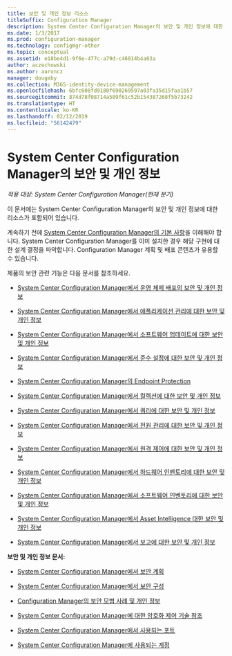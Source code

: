 ```yaml
---
title: 보안 및 개인 정보 리소스
titleSuffix: Configuration Manager
description: System Center Configuration Manager의 보안 및 개인 정보에 대한 리소스를 찾습니다.
ms.date: 1/3/2017
ms.prod: configuration-manager
ms.technology: configmgr-other
ms.topic: conceptual
ms.assetid: e18be4d1-9f6e-477c-a79d-c46014b4a03a
author: aczechowski
ms.author: aaroncz
manager: dougeby
ms.collection: M365-identity-device-management
ms.openlocfilehash: 6bfc608fd9180f690269597a03fa35d15faa1b57
ms.sourcegitcommit: 874d78f08714a509f61c52b154387268f5b73242
ms.translationtype: HT
ms.contentlocale: ko-KR
ms.lasthandoff: 02/12/2019
ms.locfileid: "56142479"
---
```

# <a name="security-and-privacy-for-system-center-configuration-manager"></a>System Center Configuration Manager의 보안 및 개인 정보

*적용 대상: System Center Configuration Manager(현재 분기)*

이 문서에는 System Center Configuration Manager의 보안 및 개인 정보에 대한 리소스가 포함되어 있습니다.  

 계속하기 전에 [System Center Configuration Manager의 기본 사항](../../../core/understand/fundamentals.md)을 이해해야 합니다. System Center Configuration Manager를 이미 설치한 경우 해당 구현에 대한 설계 결정을 파악합니다. Configuration Manager 계획 및 배포 콘텐츠가 유용할 수 있습니다.  

 제품의 보안 관련 기능은 다음 문서를 참조하세요.  

-   [System Center Configuration Manager에서 운영 체제 배포의 보안 및 개인 정보](../../../osd/plan-design/security-and-privacy-for-operating-system-deployment.md)  

-   [System Center Configuration Manager에서 애플리케이션 관리에 대한 보안 및 개인 정보](../../../apps/plan-design/security-and-privacy-for-application-management.md)  

-   [System Center Configuration Manager에서 소프트웨어 업데이트에 대한 보안 및 개인 정보](../../../sum/plan-design/security-and-privacy-for-software-updates.md)  

-   [System Center Configuration Manager에서 준수 설정에 대한 보안 및 개인 정보](../../../compliance/plan-design/security-and-privacy-for-compliance-settings.md)  

-   [System Center Configuration Manager의 Endpoint Protection](../../../protect/deploy-use/endpoint-protection.md)  

-   [System Center Configuration Manager에서 컬렉션에 대한 보안 및 개인 정보](../../../core/clients/manage/collections/security-and-privacy-for-collections.md)  

-   [System Center Configuration Manager에서 쿼리에 대한 보안 및 개인 정보](../../../core/servers/manage/security-and-privacy-for-queries.md)  

-   [System Center Configuration Manager에서 전원 관리에 대한 보안 및 개인 정보](../../../core/clients/manage/power/security-and-privacy-for-power-management.md)  

-   [System Center Configuration Manager에서 원격 제어에 대한 보안 및 개인 정보](../../../core/clients/manage/remote-control/security-and-privacy-for-remote-control.md)  

-   [System Center Configuration Manager에서 하드웨어 인벤토리에 대한 보안 및 개인 정보](../../../core/clients/manage/inventory/security-and-privacy-for-hardware-inventory.md)  

-   [System Center Configuration Manager에서 소프트웨어 인벤토리에 대한 보안 및 개인 정보](../../../core/clients/manage/inventory/security-and-privacy-for-software-inventory.md)  

-   [System Center Configuration Manager에서 Asset Intelligence 대한 보안 및 개인 정보](../../../core/clients/manage/asset-intelligence/security-and-privacy-for-asset-intelligence.md)  

-   [System Center Configuration Manager에서 보고에 대한 보안 및 개인 정보](../../../core/servers/manage/security-and-privacy-for-reporting.md)  



 **보안 및 개인 정보 문서:**  

-   [System Center Configuration Manager에서 보안 계획](../../../core/plan-design/security/plan-for-security.md)  

-   [System Center Configuration Manager에서 보안 구성](../../../core/plan-design/security/configure-security.md)  


-   [Configuration Manager의 보안 모범 사례 및 개인 정보](../../../core/plan-design/security/security-best-practices-and-privacy-information.md)  

-   [System Center Configuration Manager에 대한 암호화 제어 기술 참조](../../../protect/deploy-use/cryptographic-controls-technical-reference.md)  

-   [System Center Configuration Manager에서 사용되는 포트](../../../core/plan-design/hierarchy/ports.md)  

-   [System Center Configuration Manager에 사용되는 계정](../../../core/plan-design/hierarchy/accounts.md)  

